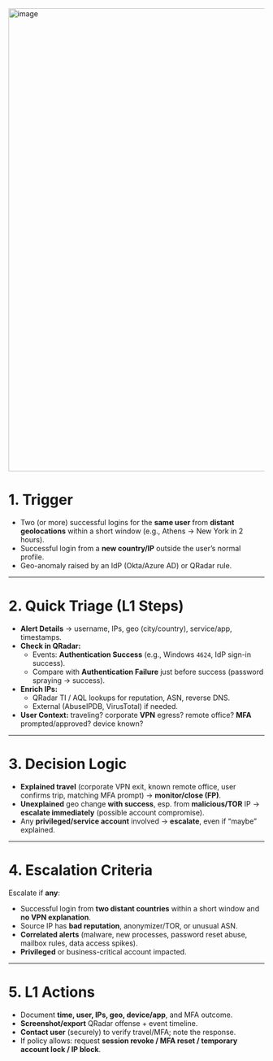 <img width="669" height="911" alt="image" src="https://github.com/user-attachments/assets/a2acbb75-55bc-4481-8c71-42523de9b00f" />

# 1. Trigger

- Two (or more) successful logins for the **same user** from **distant geolocations** within a short window (e.g., Athens → New York in 2 hours).
- Successful login from a **new country/IP** outside the user’s normal profile.
- Geo-anomaly raised by an IdP (Okta/Azure AD) or QRadar rule.

---

# 2. Quick Triage (L1 Steps)

- **Alert Details** → username, IPs, geo (city/country), service/app, timestamps.
- **Check in QRadar:**
    - Events: **Authentication Success** (e.g., Windows `4624`, IdP sign-in success).
    - Compare with **Authentication Failure** just before success (password spraying → success).
- **Enrich IPs:**
    - QRadar TI / AQL lookups for reputation, ASN, reverse DNS.
    - External (AbuseIPDB, VirusTotal) if needed.
- **User Context:** traveling? corporate **VPN** egress? remote office? **MFA** prompted/approved? device known?

---

# 3. Decision Logic

- **Explained travel** (corporate VPN exit, known remote office, user confirms trip, matching MFA prompt) → **monitor/close (FP)**.
- **Unexplained** geo change **with success**, esp. from **malicious/TOR** IP → **escalate immediately** (possible account compromise).
- Any **privileged/service account** involved → **escalate**, even if “maybe” explained.

---

# 4. Escalation Criteria

Escalate if **any**:

- Successful login from **two distant countries** within a short window and **no VPN explanation**.
- Source IP has **bad reputation**, anonymizer/TOR, or unusual ASN.
- **Correlated alerts** (malware, new processes, password reset abuse, mailbox rules, data access spikes).
- **Privileged** or business-critical account impacted.

---

# 5. L1 Actions

- Document **time, user, IPs, geo, device/app**, and MFA outcome.
- **Screenshot/export** QRadar offense + event timeline.
- **Contact user** (securely) to verify travel/MFA; note the response.
- If policy allows: request **session revoke / MFA reset / temporary account lock / IP block**.
